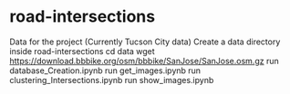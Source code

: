 # road-intersections

Data for the project (Currently Tucson City data)
Create a data directory inside road-intersections
cd data
wget https://download.bbbike.org/osm/bbbike/SanJose/SanJose.osm.gz
run database_Creation.ipynb
run get_images.ipynb
run clustering_Intersections.ipynb
run show_images.ipynb
